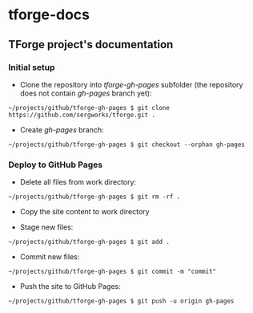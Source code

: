 # tforge-docs

## TForge project's documentation

### Initial setup

-   Clone the repository into _tforge-gh-pages_ subfolder (the repository does not contain _gh-pages_ branch yet):

` ~/projects/github/tforge-gh-pages $ git clone https://github.com/sergworks/tforge.git . `

-   Create _gh-pages_ branch:

` ~/projects/github/tforge-gh-pages $ git checkout --orphan gh-pages `

### Deploy to GitHub Pages

-   Delete all files from work directory:

` ~/projects/github/tforge-gh-pages $ git rm -rf . `

-   Copy the site content to work directory

-   Stage new files:

` ~/projects/github/tforge-gh-pages $ git add . `

-   Commit new files:

` ~/projects/github/tforge-gh-pages $ git commit -m "commit" `

-   Push the site to GitHub Pages:

` ~/projects/github/tforge-gh-pages $ git push -u origin gh-pages `










